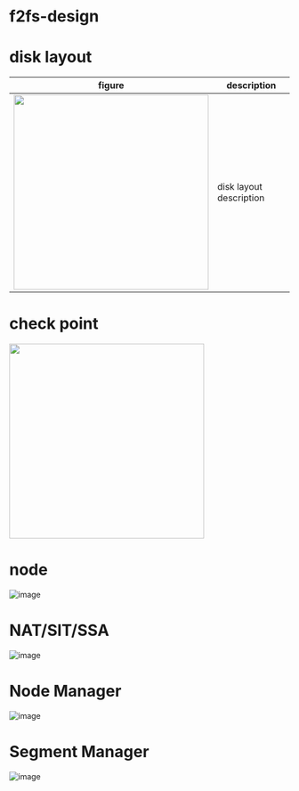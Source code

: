# f2fs-design
# disk layout
|figure|description|
|------|-----------|
|<img src="https://user-images.githubusercontent.com/13962657/180906253-d999c88f-d2d3-4575-a981-09b89b752d60.png" height="350"></img>|disk layout description|
# check point
<img src="https://user-images.githubusercontent.com/13962657/180906481-b0a76994-8272-4bb5-9ce7-6f5f22cc0d94.png" height="350"></img>
# node
![image](https://user-images.githubusercontent.com/13962657/180906509-d9829dfb-f5eb-42e5-9aac-22faaf6ee1af.png)
# NAT/SIT/SSA
![image](https://user-images.githubusercontent.com/13962657/180906554-483b00a4-4d76-4154-bb75-b7ccaff97424.png)
# Node Manager
![image](https://user-images.githubusercontent.com/13962657/180906597-ef307eb7-a7cf-44e6-9fe3-f90b776bd096.png)
# Segment Manager
![image](https://user-images.githubusercontent.com/13962657/180906623-8028aa06-2307-4797-b277-a10847066d64.png)


